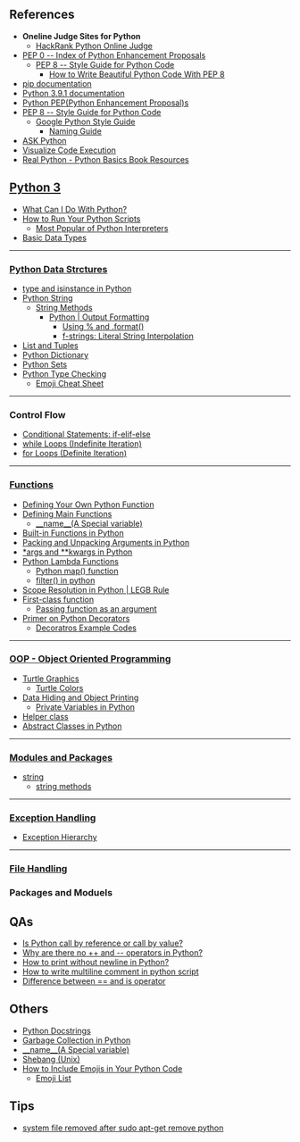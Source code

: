## References
- **Oneline Judge Sites for Python**
  - [HackRank Python Online Judge](https://t.ly/fsYV)
- [PEP 0 -- Index of Python Enhancement Proposals](https://t.ly/lG5V)
  - [PEP 8 -- Style Guide for Python Code](https://t.ly/aXbd)
    - [How to Write Beautiful Python Code With PEP 8](https://t.ly/r5Ke)
- [pip documentation](https://t.ly/8dS9)
- [Python 3.9.1 documentation](https://docs.python.org/3)
- [Python PEP(Python Enhancement Proposal)s](https://www.python.org/dev/peps)
- [PEP 8 -- Style Guide for Python Code](https://www.python.org/dev/peps/pep-0008/)
  - [Google Python Style Guide](https://google.github.io/styleguide/pyguide.html)
    - [Naming Guide](https://google.github.io/styleguide/pyguide.html#s3.16-naming)
- [ASK Python](https://t.ly/jzVh)
- [Visualize Code Execution](https://t.ly/XMOF)
- [Real Python - Python Basics Book Resources](https://t.ly/98y6)

## [Python 3](https://docs.python.org/3/)
- [What Can I Do With Python?](https://t.ly/NgBb)
- [How to Run Your Python Scripts](https://t.ly/S60f)
  - [Most Pppular of Python Interpreters](https://t.ly/QM3E)
- [Basic Data Types](https://t.ly/GqGC)

---
### [Python Data Strctures](https://t.ly/GSrU)
- [type and isinstance in Python](https://t.ly/m7cr)
- [Python String](https://t.ly/5C82)
  - [String Methods](https://t.ly/fGu9)
    - [Python | Output Formatting](https://t.ly/eOtn)
      - [Using % and .format()](https://t.ly/d1N7)
      - [f-strings: Literal String Interpolation](https://t.ly/iebt)
- [List and Tuples](https://t.ly/7v1s)
- [Python Dictionary](https://t.ly/Hnp8)
- [Python Sets](https://t.ly/05H3)
- [Python Type Checking](https://t.ly/b1Mg)
  - [Emoji Cheat Sheet](https://t.ly/3tAF)

---
### Control Flow
- [Conditional Statements: if-elif-else](https://t.ly/AJfr)
- [while Loops (Indefinite Iteration)](https://t.ly/kxFm)
- [for Loops (Definite Iteration)](https://t.ly/D67x)

---
### [Functions](https://t.ly/snxT)
- [Defining Your Own Python Function](https://t.ly/awTa)
- [Defining Main Functions](https://t.ly/ttik)
  - [\_\_name\_\_(A Special variable)](https://t.ly/R9ZQ)
- [Built-in Functions in Python](https://docs.python.org/3/library/functions.html)
- [Packing and Unpacking Arguments in Python](https://www.geeksforgeeks.org/packing-and-unpacking-arguments-in-python/)
- [\*args and \*\*kwargs in Python](https://www.geeksforgeeks.org/args-kwargs-python/)
- [Python Lambda Functions](https://t.ly/QEAZ)
  - [Python map() function](https://t.ly/NeLB)
  - [filter() in python](https://t.ly/ZfwE)
- [Scope Resolution in Python | LEGB Rule](https://t.ly/wEtY)
- [First-class function](https://t.ly/sM9h)
  - [Passing function as an argument](https://t.ly/tkqe)
- [Primer on Python Decorators](https://t.ly/cCgd)
  - [Decoratros Example Codes](https://t.ly/gVRh)

---
### [OOP - Object Oriented Programming](https://t.ly/qncE)
- [Turtle Graphics](https://t.ly/qEM0)
  - [Turtle Colors](https://t.ly/rRiN)
- [Data Hiding and Object Printing](https://t.ly/QTdD)
  - [Private Variables in Python](https://t.ly/flme)
- [Helper class](https://t.ly/XiXM)
- [Abstract Classes in Python](https://t.ly/xTHa)

---
### [Modules and Packages](https://t.ly/j7Ym)
<ul>
  <li><a href="https://t.ly/ddEB">string</a>
    <ul>
      <li><a href="https://docs.python.org/3/library/stdtypes.html#string-methods">string methods</a></li>
    </ul>
  </li>
</ul>

---
### [Exception Handling](https://www.geeksforgeeks.org/python-exception-handling/?ref=lbp)
<ul>
  <li><a href="https://docs.python.org/3.8/library/exceptions.html#exception-hierarchy">Exception Hierarchy</a></li>
</ul>

---
### [File Handling](https://www.geeksforgeeks.org/file-handling-python/?ref=lbp)


### Packages and Moduels

## QAs
<ul>
  <li><a href="https://t.ly/PDSW">Is Python call by reference or call by value?</a></li>
  
  <li><a href="https://stackoverflow.com/questions/3654830/why-are-there-no-and-operators-in-python">Why are there no ++ and --​ operators in Python?</a></li>
  
  <li><a href="https://www.geeksforgeeks.org/print-without-newline-python/">How to print without newline in Python?</a></li>
  
  <li><a href="https://www.geeksforgeeks.org/multiline-comments-in-python/">How to write multiline comment in python script</a></li>
  
  <li><a href="https://www.geeksforgeeks.org/difference-operator-python/">Difference between == and is operator</a></li>
</ul>


## Others
- [Python Docstrings](https://www.geeksforgeeks.org/python-docstrings/)
- [Garbage Collection in Python](https://www.geeksforgeeks.org/garbage-collection-python/)
- [\_\_name\_\_(A Special variable)](https://t.ly/1Wiz)
- [Shebang (Unix)](https://t.ly/BltR)
- [How to Include Emojis in Your Python Code](https://t.ly/uxVY)
  - [Emoji List](https://t.ly/Si5U)


## Tips
- [system file removed after sudo apt-get remove python](https://t.ly/ZdMS)
